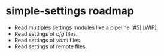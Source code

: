 simple-settings roadmap
=======================

* Read multiples settings modules like a pipeline [[#5]](https://github.com/drgarcia1986/simple-settings/issues/5) [[WIP]](https://github.com/drgarcia1986/simple-settings/tree/load-settings-pipeline).
* Read settings of _cfg_ files.
* Read settings of _yaml_ files.
* Read settings of remote files.
